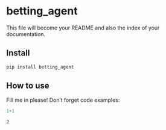 betting_agent
================

<!-- WARNING: THIS FILE WAS AUTOGENERATED! DO NOT EDIT! -->

This file will become your README and also the index of your
documentation.

## Install

``` sh
pip install betting_agent
```

## How to use

Fill me in please! Don’t forget code examples:

``` python
1+1
```

    2
